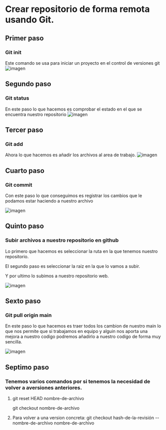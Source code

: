 # Crear repositorio de forma remota usando Git.

## Primer paso
### Git init

Este comando se usa para iniciar un proyecto en el control de versiones git
![imagen](https://user-images.githubusercontent.com/114684379/201156943-e1ecc594-5cae-49d6-a00d-0c2e0dee0154.png)

## Segundo paso
### Git status

En este paso lo que hacemos es comprobar el estado en el que se encuentra nuestro repositorio
![imagen](https://user-images.githubusercontent.com/114684379/201157492-721479ca-dc12-4d4f-bbc2-89f809c507a8.png)

## Tercer paso
### Git add
Ahora lo que hacemos es añadir los archivos al area de trabajo.
![imagen](https://user-images.githubusercontent.com/114684379/201160664-e442146b-3b67-4ceb-976e-66d1e2a3cf5d.png)

## Cuarto paso 
### Git commit
Con este paso lo que conseguimos es registrar los cambios que le podamos estar haciendo a nuestro archivo

![imagen](https://user-images.githubusercontent.com/114684379/201160853-c41937ac-6bfc-4114-a6c6-540dd6c1f151.png)

## Quinto paso 
### Subir archivos a nuestro repositorio en github
Lo primero que hacemos es seleccionar la ruta en la que tenemos nuestro repositorio.

El segundo paso es seleccionar la raiz en la que lo vamos a subir.

Y por ultimo lo subimos a nuestro repositorio web.

![imagen](https://user-images.githubusercontent.com/114684379/201512551-9bac1398-01db-4315-8ba0-c3f17c6aefff.png)

## Sexto paso 
### Git pull origin main
En este paso lo que hacemos es traer todos los cambion de nuestro main lo que nos permite que si trabajamos en equipo y alguin nos aporta una mejora a nuestro codigo podremos añadirlo a nuestro codigo de forma muy sencilla.

![imagen](https://user-images.githubusercontent.com/114684379/201513454-c3bed946-706e-4479-9d36-2fcf9d089691.png)

## Septimo paso 
### Tenemos varios comandos por si tenemos la necesidad de volver a aversiones anteriores.

1. git reset HEAD nombre-de-archivo     

   git checkout nombre-de-archivo

2. Para volver a una version concreta: git checkout hash-de-la-revisión -- nombre-de-archivo nombre-de-archivo
